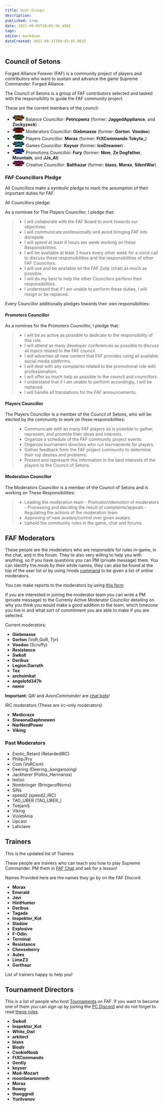 ```yaml
---
title: User-Groups
description: 
published: true
date: 2021-09-05T18:05:56.450Z
tags: 
editor: markdown
dateCreated: 2021-08-31T09:45:45.963Z
---
```


## Council of Setons

Forged Alliance Forever (FAF) is a community project of players and
contributors who want to sustain and advance the game Supreme Commander:
Forged Alliance.

The Council of Setons is a group of FAF contributors selected and tasked
with the responsibility to guide the FAF community project.

These are the current members of the council:

- ![cos-balance.png](/cos-icons/cos-balance.png) Balance Councillor: 
		**Petricpwnz** (former: **JaggedAppliance**, and **Zockyzock**)
- ![cos-moderation.png](/cos-icons/cos-moderation.png) Moderators Councillor:
		**Giebmasse** (former: **Gorton**. **Voodoo**)
- ![cos-player.png](/cos-icons/cos-player.png) Players Councillor: 
		**Morax** (former: **FtXCommando** **Tokyto_**)
- ![cos-game.png](/cos-icons/cos-game.png) Games Councillor: 
		**Keyser** (former: **IceDreamer**)
- ![cos-promo.png](/cos-icons/cos-promo.png) Promotions Councillor: 
		**Fury** (former: **Nine**, **Ze Dogfather**, **Mountain**, and **JJs_AI**)
- ![cos-creative.png](/cos-icons/cos-creative.png) Creative Councillor: 
		**Balthazar** (former: **biass**, **Morax**, **SilentWar**)

### FAF Councillors Pledge

All Councillors make a symbolic pledge to mark the assumption of their
important duties for FAF.

All Councillors pledge:

As a nominee for The Players Councillor, I pledge that:

>- I will collaborate with the FAF Board to work towards our objectives.
>- I will communicate professionally and avoid bringing FAF into disrepute.
>- I will spend at least 4 hours per week working on these Responsibilities.
>- I will be available at least 2 hours every other week for a voice call to discuss these responsibilities and the responsibilities of other FAF Councilors.
>- I will use and be available on the FAF Zulip (chat) as much as possible. 
>- I will do my best to help the other Councilors perform their responsibilities.
>- I understand that if I am unable to perform these duties, I will resign or be replaced.

Every Councillor additionally pledges towards their own responsibilities:

#### Promoters Councillor

As a nominee for the Promoters Councillor, I pledge that:

>- I will be as active as possible to dedicate to the responsibility of this role.
>- I will attend as many developer conferences as possible to discuss all topics related to the FAF council.
>- I will advertise all new content that FAF provides using all available social media platforms.
>- I will deal with any complaints related to the promotional role with professionalism.
>- I will offer as much help as possible to the council and councillors.
>- I understand that if I am unable to perform accordingly, I will be replaced.
>- I will handle all translations for the FAF announcements.

#### Players Councillor

The Players Councillor is a member of the Council of Setons, who will be elected by the community to work on these  responsibilities:

>- Communicate with as many FAF players as is possible to gather, represent, and promote their ideas and interests.
>- Organize a schedule of the FAF community project events.
>- Organize tournament directors who run tournaments for players.
>- Gather feedback from the FAF project community to determine their top desires and problems.
>- Present and represent this information in the best interests of the players to the Council of Setons.

#### Moderation Councillor

The Moderators Councillor is a member of the Council of Setons and is working on These Responsibilities:

>- Leading the moderation team
	- Promotion/demotion of moderators
	- Processing and deciding the result of complaints/appeals
	- Regulating the actions of the moderation team
>- Approving of new avatars/control over given avatars
>- Uphold the community rules in the game, chat and forums

## FAF Moderators

These people are the moderators who are responsible for rules in-game, in the chat, and in the forum. They're also very willing to help you with anything, so if you have questions you can PM (private message) them. You can identify the mods by their white names, they can also be found at the top of the user list or by using !mods [command](FAF-chat#Chat-commands) to be given a list of online moderators.

You can make reports to the moderators by using [this form](https://www.faforever.com/account/report)

If you are interested in joining the moderator team you can write a PM (private message) to the Currenly Active Moderator Councilor detailing on why you think you would make a good addition to the team, which timezone you live in and what sort of commitment you are able to make if you are selected.

Current moderators:

- **Giebmasse**
- **Gorton** (VoR_GoR, Tyr)
- **Voodoo** (Scruffy)
- **Resistance**
- **Swkoll**
- **Deribus**
- **Legion Darrath**
- **Tex**
- **archsimkat**
- **angelofd347h**
- **nemir**

**Important:** *QAI* and *AeonCommander* are [chat bots](FAF-chat#Chat-commands)!

IRC moderators (These are irc-only moderators)

- **Medicraze**
- **SiwaonaDaphnewen**
- **NarNerdPower**
- **Viking**

### **Past Moderators**
- Exotic_Retard (RetardedIRC)
- PhilipJFry
- Com (VoRCom)
- Deering (Deering_,kangarooing)
- Jackherer (Pollos_Hermanos)
- lextoc
- Nombringer (BringerofNoms)
- SiNs
- speed2 (speed2_IRC)
- TAG_UBER (TAG_UBER_)
- ToejamS
- Viking
- VioletAnia
- Upcast
- Laticlave

## Trainers

This is the updated list of Trainers.

These people are trainers who can teach you how to play Supreme Commander. PM them in [FAF Chat](FAF-chat) and ask for a lesson!

Names Provided here are the names they go by on the FAF Discord.

- **Morax** 
- **Emerald** 
- **Javi**
- **HintHunter**
- **Deribus**
- **Tagada**
- **Inspektor_Kot**
- **Sladow**
- **Explosive**
- **F-Odin**
- **Terminal**
- **Resistance**
- **Cheeseberry** 
- **Aulex**  
- **LimeZ3**     
- **Gorthaur**      

List of trainers happy to help you!

## Tournament Directors

This is a list of people who host [Tournaments](Tournaments "wikilink") on FAF. If you want to become one of them you can sign up by joining the [PC Discord](Voicechat_(Discord)#Other_Discord_Server "wikilink") and do not forget to read [these rules](http://forums.faforever.com/viewtopic.php?f=26&t=16483).

- **Swkoll**
- **Inspektor_Kot**
- **White_Owl**
- **arkitect**
- **biass**
- **Blodir**
- **CookieNoob**
- **FtXCommando**
- **Gently**
- **keyser**
- **Mad-Mozart**
- **moonbearonmeth**
- **Morax**
- **Rowey**
- **theeggroll**
- **YuriIvanov**